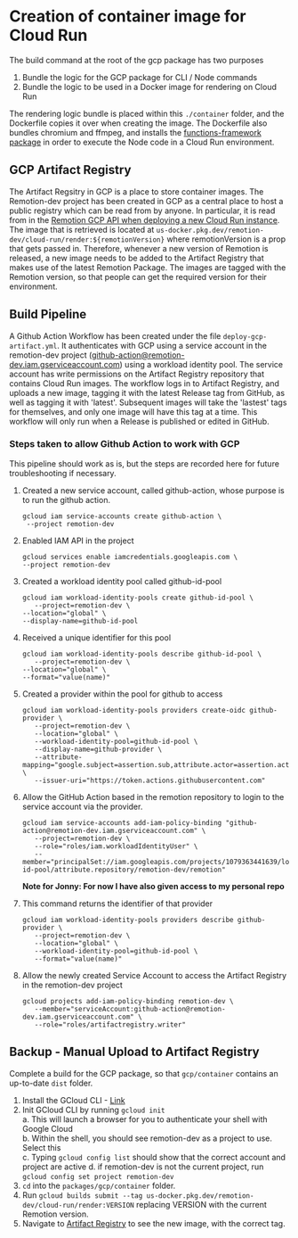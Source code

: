 # Creation of container image for Cloud Run

The build command at the root of the gcp package has two purposes

1. Bundle the logic for the GCP package for CLI / Node commands
2. Bundle the logic to be used in a Docker image for rendering on Cloud Run

The rendering logic bundle is placed within this `./container` folder, and the Dockerfile copies it over when creating the image.
The Dockerfile also bundles chromium and ffmpeg, and installs the [functions-framework package](https://cloud.google.com/functions/docs/functions-framework) in order to execute the Node code in a Cloud Run environment.

## GCP Artifact Registry

The Artifact Regsitry in GCP is a place to store container images. The Remotion-dev project has been created in GCP as a central place to host a public registry which can be read from by anyone. In particular, it is read from in the [Remotion GCP API when deploying a new Cloud Run instance](../src/api/deploy-new-cloud-run.ts). The image that is retrieved is located at `us-docker.pkg.dev/remotion-dev/cloud-run/render:${remotionVersion}` where remotionVersion is a prop that gets passed in. Therefore, whenever a new version of Remotion is released, a new image needs to be added to the Artifact Registry that makes use of the latest Remotion Package. The images are tagged with the Remotion version, so that people can get the required version for their environment.

## Build Pipeline

A Github Action Workflow has been created under the file `deploy-gcp-artifact.yml`. It authenticates with GCP using a service account in the remotion-dev project (github-action@remotion-dev.iam.gserviceaccount.com) using a workload identity pool. The service account has write permissions on the Artifact Registry repository that contains Cloud Run images. The workflow logs in to Artifact Registry, and uploads a new image, tagging it with the latest Release tag from GitHub, as well as tagging it with 'latest'. Subsequent images will take the 'lastest' tags for themselves, and only one image will have this tag at a time. This workflow will only run when a Release is published or edited in GitHub.

### Steps taken to allow Github Action to work with GCP

This pipeline should work as is, but the steps are recorded here for future troubleshooting if necessary.

1. Created a new service account, called github-action, whose purpose is to run the github action.
   ```
   gcloud iam service-accounts create github-action \
    --project remotion-dev
   ```
2. Enabled IAM API in the project

   ```
   gcloud services enable iamcredentials.googleapis.com \
   --project remotion-dev
   ```

3. Created a workload identity pool called github-id-pool

   ```
   gcloud iam workload-identity-pools create github-id-pool \
      --project=remotion-dev \
   --location="global" \
   --display-name=github-id-pool

   ```

4. Received a unique identifier for this pool

   ```
   gcloud iam workload-identity-pools describe github-id-pool \
      --project=remotion-dev \
   --location="global" \
   --format="value(name)"

   ```

5. Created a provider within the pool for github to access

   ```
   gcloud iam workload-identity-pools providers create-oidc github-provider \
      --project=remotion-dev \
      --location="global" \
      --workload-identity-pool=github-id-pool \
      --display-name=github-provider \
      --attribute-mapping="google.subject=assertion.sub,attribute.actor=assertion.actor,attribute.repository=assertion.repository" \
      --issuer-uri="https://token.actions.githubusercontent.com"
   ```

6. Allow the GitHub Action based in the remotion repository to login to the service account via the provider.

   ```
   gcloud iam service-accounts add-iam-policy-binding "github-action@remotion-dev.iam.gserviceaccount.com" \
      --project=remotion-dev \
      --role="roles/iam.workloadIdentityUser" \
      --member="principalSet://iam.googleapis.com/projects/1079363441639/locations/global/workloadIdentityPools/github-id-pool/attribute.repository/remotion-dev/remotion"
   ```

   **Note for Jonny: For now I have also given access to my personal repo**

7. This command returns the identifier of that provider

   ```
   gcloud iam workload-identity-pools providers describe github-provider \
      --project=remotion-dev \
      --location="global" \
      --workload-identity-pool=github-id-pool \
      --format="value(name)"
   ```

8. Allow the newly created Service Account to access the Artifact Registry in the remotion-dev project

   ```
   gcloud projects add-iam-policy-binding remotion-dev \
      --member="serviceAccount:github-action@remotion-dev.iam.gserviceaccount.com" \
      --role="roles/artifactregistry.writer"
   ```

## Backup - Manual Upload to Artifact Registry

Complete a build for the GCP package, so that `gcp/container` contains an up-to-date `dist` folder.

1. Install the GCloud CLI - [Link](https://cloud.google.com/sdk/docs/install)
2. Init GCloud CLI by running `gcloud init`  
   a. This will launch a browser for you to authenticate your shell with Google Cloud  
   b. Within the shell, you should see remotion-dev as a project to use. Select this  
   c. Typing `gcloud config list` should show that the correct account and project are active
   d. if remotion-dev is not the current project, run `gcloud config set project remotion-dev`
3. `cd` into the `packages/gcp/container` folder.
4. Run `gcloud builds submit --tag us-docker.pkg.dev/remotion-dev/cloud-run/render:VERSION` replacing
   VERSION with the current Remotion version.
5. Navigate to [Artifact Registry](https://console.cloud.google.com/artifacts/docker/remotion-dev/us/cloud-run/render?project=remotion-dev) to see the new image, with the correct tag.
